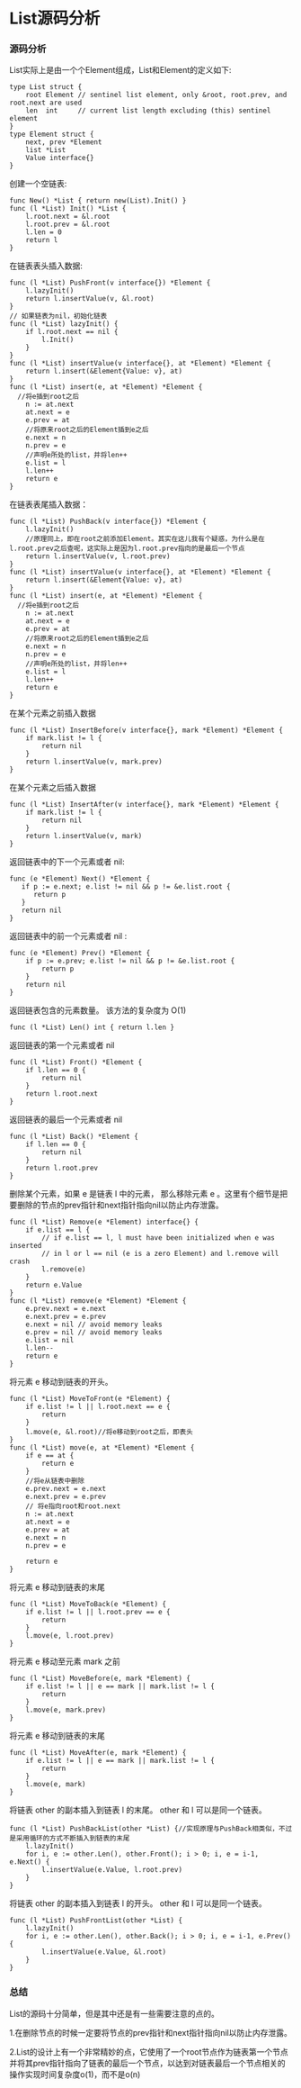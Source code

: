 # List源码分析

### 源码分析 <a id="h"></a>

List实际上是由一个个Element组成，List和Element的定义如下:

```text
type List struct {
    root Element // sentinel list element, only &root, root.prev, and root.next are used
    len  int     // current list length excluding (this) sentinel element
}
type Element struct {
    next, prev *Element
    list *List
    Value interface{}
}
```

创建一个空链表:

```text
func New() *List { return new(List).Init() }
func (l *List) Init() *List {
    l.root.next = &l.root
    l.root.prev = &l.root
    l.len = 0
    return l
}
```

在链表表头插入数据:

```text
func (l *List) PushFront(v interface{}) *Element {
    l.lazyInit()
    return l.insertValue(v, &l.root)
}
// 如果链表为nil，初始化链表
func (l *List) lazyInit() {
    if l.root.next == nil {
        l.Init()
    }
}
func (l *List) insertValue(v interface{}, at *Element) *Element {
    return l.insert(&Element{Value: v}, at)
}
func (l *List) insert(e, at *Element) *Element {
  //将e插到root之后
    n := at.next 
    at.next = e
    e.prev = at
    //将原来root之后的Element插到e之后
    e.next = n
    n.prev = e 
    //声明e所处的list，并将len++
    e.list = l
    l.len++
    return e
}
```

在链表表尾插入数据：

```text
func (l *List) PushBack(v interface{}) *Element {
    l.lazyInit()
    //原理同上，即在root之前添加Element。其实在这儿我有个疑惑，为什么是在l.root.prev之后查呢，这实际上是因为l.root.prev指向的是最后一个节点
    return l.insertValue(v, l.root.prev)
}
func (l *List) insertValue(v interface{}, at *Element) *Element {
    return l.insert(&Element{Value: v}, at)
}
func (l *List) insert(e, at *Element) *Element {
  //将e插到root之后
    n := at.next
    at.next = e
    e.prev = at
    //将原来root之后的Element插到e之后
    e.next = n
    n.prev = e
    //声明e所处的list，并将len++
    e.list = l
    l.len++
    return e
}
```

在某个元素之前插入数据

```text
func (l *List) InsertBefore(v interface{}, mark *Element) *Element {
    if mark.list != l {
        return nil
    }
    return l.insertValue(v, mark.prev)
}
```

在某个元素之后插入数据

```text
func (l *List) InsertAfter(v interface{}, mark *Element) *Element {
    if mark.list != l {
        return nil
    }
    return l.insertValue(v, mark)
}
```

返回链表中的下一个元素或者 nil:

```text
func (e *Element) Next() *Element {
   if p := e.next; e.list != nil && p != &e.list.root {
      return p
   }
   return nil
}
```

返回链表中的前一个元素或者 nil :

```text
func (e *Element) Prev() *Element {
    if p := e.prev; e.list != nil && p != &e.list.root {
        return p
    }
    return nil
}
```

返回链表包含的元素数量。 该方法的复杂度为 O\(1\)

```text
func (l *List) Len() int { return l.len }
```

返回链表的第一个元素或者 nil

```text
func (l *List) Front() *Element {
    if l.len == 0 {
        return nil
    }
    return l.root.next
}
```

返回链表的最后一个元素或者 nil

```text
func (l *List) Back() *Element {
    if l.len == 0 {
        return nil
    }
    return l.root.prev
}
```

删除某个元素，如果 e 是链表 l 中的元素， 那么移除元素 e 。这里有个细节是把要删除的节点的prev指针和next指针指向nil以防止内存泄露。

```text
func (l *List) Remove(e *Element) interface{} {
    if e.list == l {
        // if e.list == l, l must have been initialized when e was inserted
        // in l or l == nil (e is a zero Element) and l.remove will crash
        l.remove(e)
    }
    return e.Value
}
func (l *List) remove(e *Element) *Element {
    e.prev.next = e.next
    e.next.prev = e.prev
    e.next = nil // avoid memory leaks
    e.prev = nil // avoid memory leaks
    e.list = nil
    l.len--
    return e
}
```

将元素 e 移动到链表的开头。

```text
func (l *List) MoveToFront(e *Element) {
    if e.list != l || l.root.next == e {
        return
    }
    l.move(e, &l.root)//将e移动到root之后，即表头
}
func (l *List) move(e, at *Element) *Element {
    if e == at {
        return e
    }
    //将e从链表中删除
    e.prev.next = e.next
    e.next.prev = e.prev
    // 将e指向root和root.next
    n := at.next
    at.next = e
    e.prev = at
    e.next = n
    n.prev = e

    return e
}
```

将元素 e 移动到链表的末尾

```text
func (l *List) MoveToBack(e *Element) {
    if e.list != l || l.root.prev == e {
        return
    }
    l.move(e, l.root.prev)
}
```

将元素 e 移动至元素 mark 之前

```text
func (l *List) MoveBefore(e, mark *Element) {
    if e.list != l || e == mark || mark.list != l {
        return
    }
    l.move(e, mark.prev)
}
```

将元素 e 移动到链表的末尾

```text
func (l *List) MoveAfter(e, mark *Element) {
    if e.list != l || e == mark || mark.list != l {
        return
    }
    l.move(e, mark)
}
```

将链表 other 的副本插入到链表 l 的末尾。 other 和 l 可以是同一个链表。

```text
func (l *List) PushBackList(other *List) {//实现原理与PushBack相类似，不过是采用循环的方式不断插入到链表的末尾
    l.lazyInit()
    for i, e := other.Len(), other.Front(); i > 0; i, e = i-1, e.Next() {
        l.insertValue(e.Value, l.root.prev)
    }
}
```

将链表 other 的副本插入到链表 l 的开头。 other 和 l 可以是同一个链表。

```text
func (l *List) PushFrontList(other *List) {
    l.lazyInit()
    for i, e := other.Len(), other.Back(); i > 0; i, e = i-1, e.Prev() {
        l.insertValue(e.Value, &l.root)
    }
}
```

### 总结 <a id="h-1"></a>

List的源码十分简单，但是其中还是有一些需要注意的点的。

1.在删除节点的时候一定要将节点的prev指针和next指针指向nil以防止内存泄露。

2.List的设计上有一个非常精妙的点，它使用了一个root节点作为链表第一个节点并将其prev指针指向了链表的最后一个节点，以达到对链表最后一个节点相关的操作实现时间复杂度o\(1\)，而不是o\(n\)

